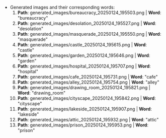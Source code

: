 - Generated images and their corresponding words:
  1. **Path**: generated_images/bureaucracy_20250124_195503.png | **Word**: "bureaucracy"
  2. **Path**: generated_images/desolation_20250124_195527.png | **Word**: "desolation"
  3. **Path**: generated_images/masquerade_20250124_195550.png | **Word**: "masquerade"
  4. **Path**: generated_images/castle_20250124_195615.png | **Word**: "castle"
  5. **Path**: generated_images/garden_20250124_195646.png | **Word**: "garden"
  6. **Path**: generated_images/hospital_20250124_195707.png | **Word**: "hospital"
  7. **Path**: generated_images/cafe_20250124_195731.png | **Word**: "cafe"
  8. **Path**: generated_images/alley_20250124_195754.png | **Word**: "alley"
  9. **Path**: generated_images/drawing_room_20250124_195821.png | **Word**: "drawing_room"
  10. **Path**: generated_images/cityscape_20250124_195842.png | **Word**: "cityscape"
  11. **Path**: generated_images/lakeside_20250124_195907.png | **Word**: "lakeside"
  12. **Path**: generated_images/attic_20250124_195932.png | **Word**: "attic"
  13. **Path**: generated_images/prison_20250124_195953.png | **Word**: "prison"
